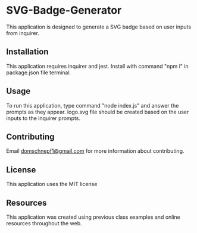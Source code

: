 # SVG-Badge-Generator
This application is designed to generate a SVG badge based on user inputs from inquirer.

## Installation
This application requires inquirer and jest. Install with command "npm i" in package.json file terminal.

## Usage
To run this application, type command "node index.js" and answer the prompts as they appear. logo.svg file should be created based on the user inputs to the inquirer prompts.

## Contributing
Email domschnepf1@gmail.com for more information about contributing.

## License
This application uses the MIT license

## Resources
This application was created using previous class examples and online resources throughout the web.

